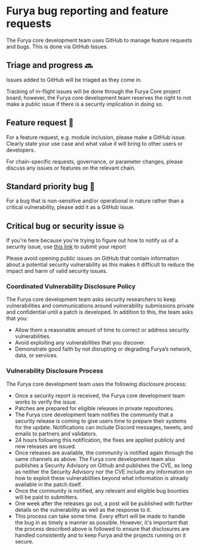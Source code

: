 # Furya bug reporting and feature requests

The Furya core development team uses GitHub to manage feature requests and bugs. This is done via GitHub Issues.

## Triage and progress 🔜

Issues added to GitHub will be triaged as they come in.

Tracking of in-flight issues will be done through the Furya Core project board; however, the Furya core development team reserves the right to not make a public issue if there is a security implication in doing so.

## Feature request 🚀

For a feature request, e.g. module inclusion, please make a GitHub issue. Clearly state your use case and what value it will bring to other users or developers.

For chain-specific requests, governance, or parameter changes, please discuss any issues or features on the relevant chain. 

## Standard priority bug 🐛

For a bug that is non-sensitive and/or operational in nature rather than a critical vulnerability, please add it as a GitHub issue.

## Critical bug or security issue 💥

If you're here because you're trying to figure out how to notify us of a security issue, use [this link](https://www.furya.money/bugcrowd) to submit your report

Please avoid opening public issues on GitHub that contain information about a potential security vulnerability as this makes it difficult to reduce the impact and harm of valid security issues.

### Coordinated Vulnerability Disclosure Policy

 The Furya core development team asks security researchers to keep vulnerabilities and communications around vulnerability submissions private and confidential until a patch is developed. In addition to this, the team asks that you:

- Allow them a reasonable amount of time to correct or address security vulnerabilities.
- Avoid exploiting any vulnerabilities that you discover.
- Demonstrate good faith by not disrupting or degrading Furya’s network, data, or services. 

### Vulnerability Disclosure Process

The Furya core development team uses the following disclosure process:

- Once a security report is received, the Furya core development team works to verify the issue.
- Patches are prepared for eligible releases in private repositories.
- The Furya core development team notifies the community that a security release is coming to give users time to prepare their systems for the update. Notifications can include Discord messages, tweets, and emails to partners and validators.
- 24 hours following this notification, the fixes are applied publicly and new releases are issued.
- Once releases are available, the community is notified again through the same channels as above.  The Furya core development team also publishes a Security Advisory on Github and publishes the CVE, as long as neither the Security Advisory nor the CVE include any information on how to exploit these vulnerabilities beyond what information is already available in the patch itself.
- Once the community is notified, any relevant and eligible bug bounties will be paid to submitters.
- One week after the releases go out, a post will be published with further details on the vulnerability as well as the response to it.
- This process can take some time. Every effort will be made to handle the bug in as timely a manner as possible. However, it's important that the process described above is followed to ensure that disclosures are handled consistently and to keep Furya and the projects running on it secure.

